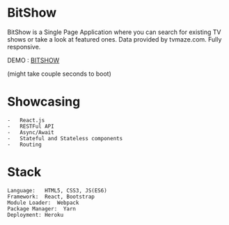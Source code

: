 # BitShow
BitShow is a Single Page Application where you can search for existing TV shows or take a look at featured ones. Data provided by tvmaze.com. Fully responsive.

DEMO : [BITSHOW](https://bit-show-react.herokuapp.com//)  

(might take couple seconds to boot)

# Showcasing 

    -   React.js
    -   RESTFul API
    -   Async/Await
    -   Stateful and Stateless components
    -   Routing

# Stack

    Language:   HTML5, CSS3, JS(ES6)
    Framework:  React, Bootstrap
    Module Loader:  Webpack
    Package Manager:  Yarn
    Deployment: Heroku
